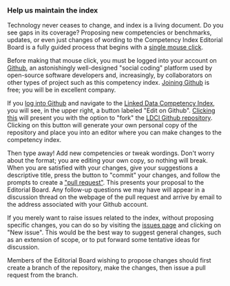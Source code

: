 ### Help us maintain the index

Technology never ceases to change, and index is a living document.  Do you see gaps in its coverage?  Proposing new competencies or benchmarks, updates, or even just changes of wording to the Competency Index Editorial Board is a fully guided process that begins with a [single mouse click](https://github.com/dcmi/ldci/edit/master/docs/index.md).

Before making that mouse click, you must be logged into your account on [Github](https://github.com/), an astonishingly well-designed "social coding" platform used by open-source software developers and, increasingly, by collaborators on other types of project such as this competency index.  [Joining Github](https://github.com/join) is free; you will be in excellent company.

If you [log into Github](https://github.com/login) and navigate to the [Linked Data Competency Index](D2695955.md), you will see, in the upper right, a button labeled "Edit on Github".  [Clicking this](https://github.com/dcmi/ldci/edit/master/docs/index.md) will present you with the option to "fork" the [LDCI Github repository](https://github.com/dcmi/ldci).  Clicking on this button will generate your own personal copy of the repository and place you into an editor where you can make changes to the competency index.

Then type away! Add new competencies or tweak wordings.  Don't worry about the format; you are editing your own copy, so nothing will break.  When you are satisfied with your changes, give your suggestions a descriptive title, press the button to "commit" your changes, and follow the prompts to create a ["pull request"](https://github.com/articles/about-pull-requests/).  This presents your proposal to the Editorial Board.  Any follow-up questions we may have will appear in a discussion thread on the webpage of the pull request and arrive by email to the address associated with your Github account.

If you merely want to raise issues related to the index, without proposing specific changes, you can do so by visiting the [issues page](https://github.com/dcmi/ldci/issues) and clicking on "New issue".  This would be the best way to suggest general changes, such as an extension of scope, or to put forward some tentative ideas for discussion.

Members of the Editorial Board wishing to propose changes should first create a branch of the repository, make the changes, then issue a pull request from the branch.

